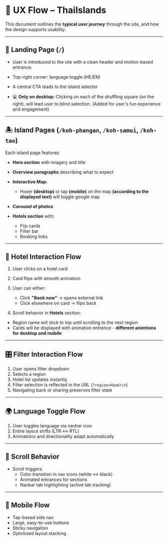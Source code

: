 # 🧭 UX Flow – ThaiIslands

This document outlines the **typical user journey** through the site, and how the design supports usability.

---

## 🚪 Landing Page (`/`)

- User is introduced to the site with a clean header and motion-based entrance.
- Top-right corner: language toggle (HE/EN)
- A central CTA leads to the island selector

- 💻 **Only on desktop:** 
  Clicking on each of the shuffling square (on the right), will lead user to blind selection.
  (Added for user's fun experience and engagement)

---

## 🏝️ Island Pages (`/koh-phangan`, `/koh-samui`, `/koh-tao`)

Each island page features:

- **Hero section** with imagery and title
- **Overview paragraphs** describing what to expect

- **Interactive Map:** 
  - Hover **(desktop)** or tap **(mobile)**
    on the map **(according to the displayed text)** will toggle google map 

- **Carousel of photos**
- **Hotels section** with:
  - Flip cards
  - Filter bar
  - Booking links

---

## 🏨 Hotel Interaction Flow

1. User clicks on a hotel card
2. Card flips with smooth animation
3. User can either:
   - Click **"Book now"** → opens external link
   - Click elsewhere on card → flips back

4. Scroll behavior in **Hotels** section:
  - Region name will stick to top until scrolling to the next region
  - Cards will be displayed with animation entrence -
    **different animtions for desktop and mobile**

---

## 🎛️ Filter Interaction Flow

1. User opens filter dropdown
2. Selects a region
3. Hotel list updates instantly
4. Filter selection is reflected in the URL (`?region=Haadrin`)
5. Navigating back or sharing preserves filter state

---

## 🌍 Language Toggle Flow

1. User toggles language via navbar icon
2. Entire layout shifts (LTR ↔ RTL)
3. Animations and directionality adapt automatically

---

## 🔁 Scroll Behavior

- Scroll triggers:
  - Color transition in nav icons (white ↔ black)
  - Animated entrances for sections
  - Navbar tab highlighting (active tab tracking)

---

## 📱 Mobile Flow

- Tap-based side nav
- Large, easy-to-use buttons
- Sticky navigation
- Optimized layout stacking